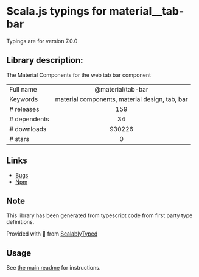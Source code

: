 
# Scala.js typings for material__tab-bar

Typings are for version 7.0.0

## Library description:
The Material Components for the web tab bar component

|                    |                 |
| ------------------ | :-------------: |
| Full name          | @material/tab-bar |
| Keywords           | material components, material design, tab, bar |
| # releases         | 159 |
| # dependents       | 34 |
| # downloads        | 930226 |
| # stars            | 0 |

## Links
- [Bugs](https://github.com/material-components/material-components-web/issues)
- [Npm](https://www.npmjs.com/package/%40material%2Ftab-bar)
    


## Note
This library has been generated from typescript code from first party type definitions.

Provided with :purple_heart: from [ScalablyTyped](https://github.com/oyvindberg/ScalablyTyped)

## Usage
See [the main readme](../../readme.md) for instructions.


